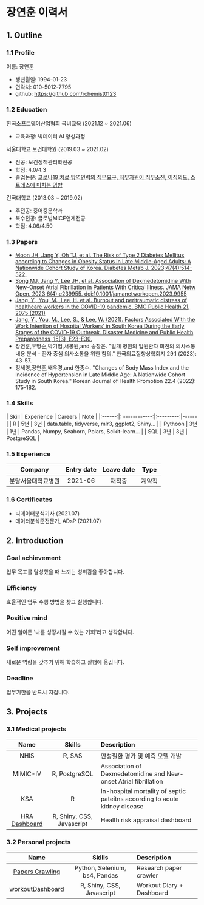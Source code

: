 # 장연훈 이력서

## 1. Outline

### 1.1 Profile

이름: 장연훈
- 생년월일: 1994-01-23
- 연락처: 010-5012-7795
- github: https://github.com/rchemist0123

### 1.2 Education

한국소프트웨어산업협회 국비교육 (2021.12 ~ 2021.06)
- 교육과정: 빅데이터 AI 양성과정

서울대학교 보건대학원 (2019.03 ~ 2021.02)
- 전공: 보건정책관리학전공
- 학점: 4.0/4.3
- 졸업논문: [코로나19 치료·방역인력의 직무요구, 직무자원이 직무소진, 이직의도, 스트레스에 미치는 영향](http://www.riss.kr/search/detail/DetailView.do?p_mat_type=be54d9b8bc7cdb09&control_no=ed8b76ea81db043affe0bdc3ef48d419&keyword=%EC%9E%A5%EC%97%B0%ED%9B%88)

건국대학교 (2013.03 ~ 2019.02)
- 주전공: 중어중문학과
- 복수전공: 글로벌MICE연계전공
- 학점: 4.06/4.50

### 1.3 Papers

- [Moon JH, Jang Y, Oh TJ, et al. The Risk of Type 2 Diabetes Mellitus according to Changes in Obesity Status in Late Middle-Aged Adults: A Nationwide Cohort Study of Korea. Diabetes Metab J. 2023;47(4):514-522.](https://doi.org/10.4093/dmj.2022.0159)
- [Song MJ, Jang Y, Lee JH, et al. Association of Dexmedetomidine With New-Onset Atrial Fibrillation in Patients With Critical Illness. JAMA Netw Open. 2023;6(4):e239955. doi:10.1001/jamanetworkopen.2023.9955](https://jamanetwork.com/journals/jamanetworkopen/fullarticle/2804042)
- [Jang, Y., You, M., Lee, H. et al. Burnout and peritraumatic distress of healthcare workers in the COVID-19 pandemic. BMC Public Health 21, 2075 (2021)](https://doi.org/10.1186/s12889-021-11978-0)
- [Jang, Y., You, M., Lee, S., & Lee, W. (2021). Factors Associated With the Work Intention of Hospital Workers’ in South Korea During the Early Stages of the COVID-19 Outbreak. Disaster Medicine and Public Health Preparedness, 15(3), E23-E30.]( https://doi.org/10.1017/dmp.2020.221)
- 장연훈,유명순,박기범,서봉원,and 송창은. "일개 병원의 입원환자 회진의 의사소통 내용 분석 - 환자 중심 의사소통을 위한 함의." 한국의료질향상학회지 29.1 (2023): 43-57.
- 정세영,장연훈,배우경,and 한종수. "Changes of Body Mass Index and the Incidence of  Hypertension in Late Middle Age: A Nationwide Cohort Study  in South Korea." Korean Journal of Health Promotion 22.4 (2022): 175-182.

### 1.4 Skills

| Skill | Experience | Careers | Note |
|:------:|: ------------:|:---------:|------|
|   R   |     5년      |    3년   | data.table, tidyverse, mlr3, ggplot2, Shiny...   |
| Pythoon |     3년    |   1년  | Pandas, Numpy, Seaborn, Polars, Scikit-learn...  |
| SQL |  3년 | 3년  |  PostgreSQL |

### 1.5 Experience

| Company | Entry date| Leave date | Type |
|:------:|:-----------:|:---------:|:------:|
| 분당서울대학교병원 | 2021-06 | 재직중 | 계약직 |

### 1.6 Certificates

- 빅데이터분석기사 (2021.07)
- 데이터분석준전문가, ADsP (2021.07)

## 2. Introduction

### Goal achievement
업무 목표를 달성했을 때 느끼는 성취감을 좋아합니다.

### Efficiency
효율적인 업무 수행 방법을 찾고 실행합니다.

### Positive mind
어떤 일이든 '나를 성장시킬 수 있는 기회'라고 생각합니다.

### Self improvement
새로운 역량을 갖추기 위해 학습하고 실행에 옮깁니다.

### Deadline
업무기한을 반드시 지킵니다.

## 3. Projects

### 3.1 Medical projects
| Name | Skills | Description |
|:------:|:-----------:|:---------|
| NHIS  | R, SAS | 만성질환 평가 및 예측 모델 개발 |
| MIMIC-IV | R, PostgreSQL| Association of Dexmedetomidine and New-onset Atrial fibrillation |
| KSA   | R | In-hospital mortality of septic pateitns according to acute kidney disease |
[HRA Dashboard](https://yeonhoon.shinyapps.io/KHC_HRA2/) | R, Shiny, CSS, Javascript | Health risk appraisal dashboard |

### 3.2 Personal projects
| Name | Skills | Description |
|:------:|:-----------:|:---------|
| [Papers Crawling](https://github.com/rchemist0123/crawling) | Python, Selenium, bs4, Pandas | Research paper crawler |
| [workoutDashboard](https://yeonhoon.shinyapps.io/progressOverload/) | R, Shiny, CSS, Javascript | Workout Diary + Dashboard |

 